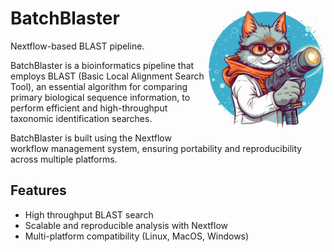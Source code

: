 # BatchBlaster  <img src='assets/BatchBlaster_Logo.webp' align="right" height="200" />

Nextflow-based BLAST pipeline.  

BatchBlaster is a bioinformatics pipeline that employs BLAST (Basic Local Alignment Search Tool), an essential algorithm for comparing primary biological sequence information, to perform efficient and high-throughput taxonomic identification searches.  

BatchBlaster is built using the Nextflow workflow management system, ensuring portability and reproducibility across multiple platforms.  
## Features

- High throughput BLAST search  
- Scalable and reproducible analysis with Nextflow  
- Multi-platform compatibility (Linux, MacOS, Windows)  

